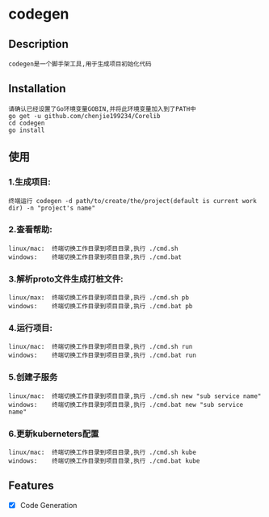 # codegen

## Description
	codegen是一个脚手架工具,用于生成项目初始化代码

## Installation
	请确认已经设置了Go环境变量GOBIN,并将此环境变量加入到了PATH中
	go get -u github.com/chenjie199234/Corelib
	cd codegen
	go install

## 使用
### 1.生成项目:
	终端运行 codegen -d path/to/create/the/project(default is current work dir) -n "project's name"
### 2.查看帮助:
	linux/mac: 	终端切换工作目录到项目目录,执行 ./cmd.sh
	windows: 	终端切换工作目录到项目目录,执行 ./cmd.bat
### 3.解析proto文件生成打桩文件:
	linux/max: 	终端切换工作目录到项目目录,执行 ./cmd.sh pb
	windows: 	终端切换工作目录到项目目录,执行 ./cmd.bat pb
### 4.运行项目:
	linux/mac: 	终端切换工作目录到项目目录,执行 ./cmd.sh run
	windows: 	终端切换工作目录到项目目录,执行 ./cmd.bat run
### 5.创建子服务
	linux/mac: 	终端切换工作目录到项目目录,执行 ./cmd.sh new "sub service name"
	windows: 	终端切换工作目录到项目目录,执行 ./cmd.bat new "sub service name"
### 6.更新kuberneters配置
	linux/mac: 	终端切换工作目录到项目目录,执行 ./cmd.sh kube
	windows: 	终端切换工作目录到项目目录,执行 ./cmd.bat kube

## Features
- [X] Code Generation
